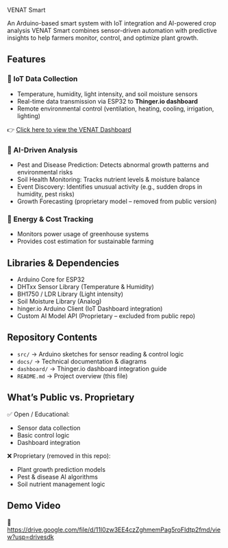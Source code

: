 VENAT Smart

An Arduino-based smart system with IoT integration and AI-powered crop analysis
VENAT Smart combines sensor-driven automation with predictive insights to help farmers monitor, control, and optimize plant growth.


## Features

### 🔹 IoT Data Collection

* Temperature, humidity, light intensity, and soil moisture sensors
* Real-time data transmission via ESP32 to **Thinger.io dashboard**
* Remote environmental control (ventilation, heating, cooling, irrigation, lighting)

👉 [Click here to view the VENAT Dashboard](https://console.thinger.io/dashboards/VENAT_SMART_GREENHOUSE?authorization=eyJhbGciOiJIUzI1NiIsInR5cCI6IkpXVCJ9.eyJqdGkiOiJEYXNoYm9hcmRfVkVOQVRfU01BUlRfR1JFRU5IT1VTRSIsInN2ciI6ImV1LWNlbnRyYWwuYXdzLnRoaW5nZXIuaW8iLCJ1c3IiOiJBbmRyZXdQaGlyaSJ9.LoiY1xUMc0c5njl6YqUD403JNm0sD2vwEiFh5kQLI0s)

### 🔹 AI-Driven Analysis

* Pest and Disease Prediction: Detects abnormal growth patterns and environmental risks
* Soil Health Monitoring: Tracks nutrient levels & moisture balance
* Event Discovery: Identifies unusual activity (e.g., sudden drops in humidity, pest risks)
* Growth Forecasting (proprietary model – removed from public version)

### 🔹 Energy & Cost Tracking

* Monitors power usage of greenhouse systems
* Provides cost estimation for sustainable farming


## Libraries & Dependencies

* Arduino Core for ESP32
* DHTxx Sensor Library (Temperature & Humidity)
* BH1750 / LDR Library (Light intensity)
* Soil Moisture Library (Analog)
* hinger.io Arduino Client (IoT Dashboard integration)
* Custom AI Model API (Proprietary – excluded from public repo)

## Repository Contents

* `src/` → Arduino sketches for sensor reading & control logic
* `docs/` → Technical documentation & diagrams
* `dashboard/` → Thinger.io dashboard integration guide
* `README.md` → Project overview (this file)

## What’s Public vs. Proprietary

✅ Open / Educational:

* Sensor data collection
* Basic control logic
* Dashboard integration

❌ Proprietary (removed in this repo):

* Plant growth prediction models
* Pest & disease AI algorithms
* Soil nutrient management logic

## Demo Video

🎥 https://drive.google.com/file/d/11I0zw3EE4czZghmemPag5roFIdtp2fmd/view?usp=drivesdk
